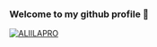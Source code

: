 ### Welcome to my github profile 👋
[![ALIILAPRO](https://github-readme-stats.vercel.app/api?username=ShafiqSadat&show_icons=true&theme=highcontrast)](https://Shafiq.tech)
<!--
**ShafiqSadat/ShafiqSadat** is a ✨ _special_ ✨ repository because its `README.md` (this file) appears on your GitHub profile.

Here are some ideas to get you started:

- 🔭 I’m currently working on ...
- 🌱 I’m currently learning ...
- 👯 I’m looking to collaborate on ...
- 🤔 I’m looking for help with ...
- 💬 Ask me about ...
- 📫 How to reach me: ...
- 😄 Pronouns: ...
- ⚡ Fun fact: ...
-->

